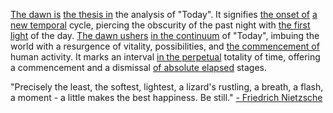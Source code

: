 
[The dawn is](1/2/2/3/1/1/.Dawn) [the thesis in](2/3/3/1/3/2/.Literature) the analysis of "Today". It signifies [the onset of](3/2/1/3/2/1/2/_Beginning-Climax) [a new temporal](1/2/2/3/.Present) cycle, piercing the obscurity of the past night with [the first light](2/2/2/2/2/2/1/1/2/.'Invisible%20light') of the day. [The dawn ushers](1/2/2/3/1/1/.Dawn) [in the continuum](1/1/3/1/1/3/3/2/3/.Cardinal%20Continuum) of "Today", imbuing the world with a resurgence of vitality, possibilities, and [the commencement of](3/2/1/3/2/1/2/_Beginning-Climax) human activity. It marks an interval [in the perpetual](1/2/1/1/3/1/2/3/.Perpetuity) totality of time, offering a commencement and a dismissal [of absolute elapsed](1/3/1/1/3/1/2/_Relative-Absolute%20Time) stages.

"Precisely the least, the softest, lightest, a lizard's rustling, a breath, a flash, a moment - a little makes the best happiness. Be still." [- Friedrich Nietzsche](3/3/1/3/2/1/3/.Nietzsche's%20Overman)

